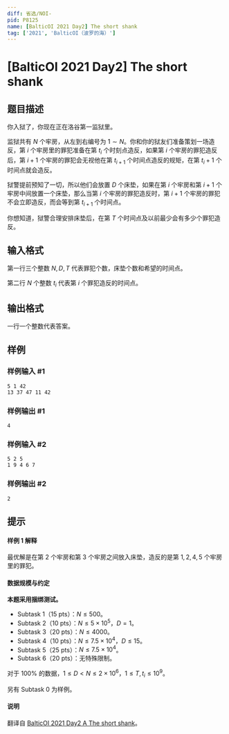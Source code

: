 ```yaml
---
diff: 省选/NOI-
pid: P8125
name: [BalticOI 2021 Day2] The short shank
tag: ['2021', 'BalticOI（波罗的海）']
---
```

# [BalticOI 2021 Day2] The short shank
## 题目描述

你入狱了，你现在正在洛谷第一监狱里。

监狱共有 $N$ 个牢房，从左到右编号为 $1 \sim N$。你和你的狱友们准备策划一场造反，第 $i$ 个牢房里的罪犯准备在第 $t_i$ 个时刻点造反，如果第 $i$ 个牢房的罪犯造反后，第 $i+1$ 个牢房的罪犯会无视他在第 $t_{i+1}$ 个时间点造反的规矩，在第 $t_i+1$ 个时间点就会造反。

狱警提前预知了一切，所以他们会放置 $D$ 个床垫，如果在第 $i$ 个牢房和第 $i+1$ 个牢房中间放置一个床垫，那么当第 $i$ 个牢房的罪犯造反时，第 $i+1$ 个牢房的罪犯不会立即造反，而会等到第 $t_{i+1}$ 个时间点。

你想知道，狱警合理安排床垫后，在第 $T$ 个时间点及以前最少会有多少个罪犯造反。
## 输入格式

第一行三个整数 $N,D,T$ 代表罪犯个数，床垫个数和希望的时间点。

第二行 $N$ 个整数 $t_i$ 代表第 $i$ 个罪犯造反的时间点。
## 输出格式

一行一个整数代表答案。
## 样例

### 样例输入 #1
```
5 1 42
13 37 47 11 42
```
### 样例输出 #1
```
4
```
### 样例输入 #2
```
5 2 5
1 9 4 6 7
```
### 样例输出 #2
```
2
```
## 提示

#### 样例 1 解释

最优解是在第 $2$ 个牢房和第 $3$ 个牢房之间放入床垫，造反的是第 $1,2,4,5$ 个牢房里的罪犯。

#### 数据规模与约定

**本题采用捆绑测试。**

- Subtask 1（15 pts）：$N \le 500$。
- Subtask 2（10 pts）：$N \le 5 \times 10^5$，$D=1$。
- Subtask 3（20 pts）：$N \le 4000$。
- Subtask 4（10 pts）：$N \le 7.5 \times 10^4$，$D \le 15$。
- Subtask 5（25 pts）：$N \le 7.5 \times 10^4$。
- Subtask 6（20 pts）：无特殊限制。

对于 $100\%$ 的数据，$1 \le D<N \le 2 \times 10^6$，$1 \le T,t_i \le 10^9$。

另有 Subtask 0 为样例。

#### 说明

翻译自 [BalticOI 2021 Day2 A The short shank](https://boi.cses.fi/files/boi2021_day2.pdf)。
